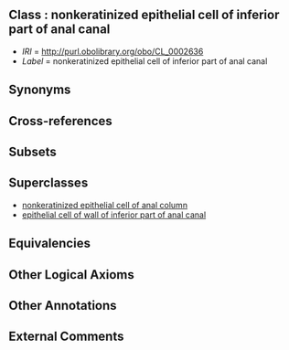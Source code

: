 
## Class : nonkeratinized epithelial cell of inferior part of anal canal

 * *IRI* = http://purl.obolibrary.org/obo/CL_0002636
 * *Label* = nonkeratinized epithelial cell of inferior part of anal canal

## Synonyms


## Cross-references


## Subsets


## Superclasses

 * [nonkeratinized epithelial cell of anal column](../../CL/35/CL_0002635.md)
 * [epithelial cell of wall of inferior part of anal canal](../../CL/38/CL_1000438.md)

## Equivalencies


## Other Logical Axioms


## Other Annotations


## External Comments

